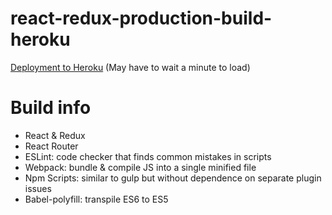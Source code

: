 # react-redux-production-build-heroku
[Deployment to Heroku](https://goo.gl/P25DR2)
(May have to wait a minute to load)

# Build info
- React & Redux
- React Router
- ESLint: code checker that finds common mistakes in scripts
- Webpack: bundle & compile JS into a single minified file
- Npm Scripts: similar to gulp but without dependence on separate plugin issues
- Babel-polyfill: transpile ES6 to ES5
